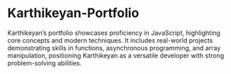 # Karthikeyan-Portfolio
Karthikeyan’s portfolio showcases proficiency in JavaScript, highlighting core concepts and modern techniques. It includes real-world projects demonstrating skills in functions, asynchronous programming, and array manipulation, positioning Karthikeyan as a versatile developer with strong problem-solving abilities.
